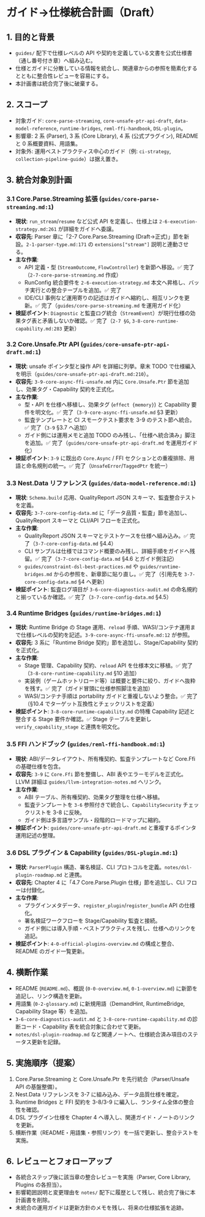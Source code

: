 # ガイド→仕様統合計画（Draft）

## 1. 目的と背景
- `guides/` 配下で仕様レベルの API や契約を定義している文書を公式仕様書（通し番号付き章）へ組み込む。
- 仕様とガイドに分散している情報を統合し、関連章からの参照を簡素化するとともに整合性レビューを容易にする。
- 本計画書は統合完了後に破棄する。

## 2. スコープ
- 対象ガイド: `core-parse-streaming`, `core-unsafe-ptr-api-draft`, `data-model-reference`, `runtime-bridges`, `reml-ffi-handbook`, `DSL-plugin`。
- 影響章: 2 系 (Parser), 3 系 (Core Library), 4 系 (公式プラグイン), README と 0 系概要資料、用語集。
- 対象外: 運用ベストプラクティス中心のガイド（例: `ci-strategy`, `collection-pipeline-guide`）は据え置き。

## 3. 統合対象別計画

### 3.1 Core.Parse.Streaming 拡張 (`guides/core-parse-streaming.md:1`)
- **現状**: `run_stream`/`resume` など公式 API を定義し、仕様上は `2-6-execution-strategy.md:261` が詳細をガイドへ委譲。
- **収容先**: Parser 章に「2-7 Core.Parse.Streaming (Draft→正式)」節を新設。`2-1-parser-type.md:171` の `extensions["stream"]` 説明と連動させる。
- **主な作業**:
  - API 定義・型 (`StreamOutcome`, `FlowController`) を新節へ移設。✅ 完了（`2-7-core-parse-streaming.md` 作成）
  - RunConfig 統合要件を `2-6-execution-strategy.md` 本文へ昇格し、バッチ実行との整合テーブルを追加。✅ 完了
  - IDE/CLI 事例など運用寄りの記述はガイドへ縮約し、相互リンクを更新。✅ 完了（`guides/core-parse-streaming.md` を運用ガイド化）
- **検証ポイント**: `Diagnostic` と監査ログ統合（`StreamEvent`）が現行仕様の効果タグ表と矛盾しないか確認。✅ 完了（`2-7 §G`, `3-8-core-runtime-capability.md:283` 更新）

### 3.2 Core.Unsafe.Ptr API (`guides/core-unsafe-ptr-api-draft.md:1`)
- **現状**: unsafe ポインタ型と操作 API を詳細に列挙。章末 TODO で仕様編入を明示（`guides/core-unsafe-ptr-api-draft.md:210`）。
- **収容先**: `3-9-core-async-ffi-unsafe.md` 内に `Core.Unsafe.Ptr` 節を追加し、効果タグ・Capability 契約を正式化。
- **主な作業**:
  - 型・API を仕様へ移植し、効果タグ (`effect {memory}`) と Capability 要件を明文化。✅ 完了（`3-9-core-async-ffi-unsafe.md` §3 更新）
  - 監査テンプレートと CI スモークテスト要求を 3-9 のテスト節へ統合。✅ 完了（`3-9` §3.7 へ追加）
  - ガイド側には運用メモと追加 TODO のみ残し、「仕様へ統合済み」脚注を追加。✅ 完了（`guides/core-unsafe-ptr-api-draft.md` を運用ガイド化）
- **検証ポイント**: `3-9` に既出の `Core.Async` / FFI セクションとの重複排除、用語と命名規則の統一。✅ 完了（`UnsafeError`/`TaggedPtr` を統一）

### 3.3 Nest.Data リファレンス (`guides/data-model-reference.md:1`)
- **現状**: `Schema.build` 応用、QualityReport JSON スキーマ、監査整合テストを定義。
- **収容先**: `3-7-core-config-data.md` に「データ品質・監査」節を追加し、QualityReport スキーマと CLI/API フローを正式化。
- **主な作業**:
  - QualityReport JSON スキーマとテストケースを仕様へ組み込み。✅ 完了（`3-7-core-config-data.md` §4.4）
  - CLI サンプルは仕様ではコマンド概要のみ残し、詳細手順をガイドへ残留。✅ 完了（`3-7-core-config-data.md` §4.6 とガイド側注記）
  - `guides/constraint-dsl-best-practices.md` や `guides/runtime-bridges.md` からの参照を、新章節に貼り直し。✅ 完了（引用先を `3-7-core-config-data.md` §4 へ更新）
- **検証ポイント**: 監査ログ項目が `3-6-core-diagnostics-audit.md` の命名規約と揃っているか確認。✅ 完了（`3-7-core-config-data.md` §4.5）

### 3.4 Runtime Bridges (`guides/runtime-bridges.md:1`)
- **現状**: Runtime Bridge の Stage 運用、`reload` 手順、WASI/コンテナ運用まで仕様レベルの契約を記述。`3-9-core-async-ffi-unsafe.md:12` が参照。
- **収容先**: 3 系に「Runtime Bridge 契約」節を追加し、Stage/Capability 契約を正式化。
- **主な作業**:
  - Stage 管理、Capability 契約、`reload` API を仕様本文に移植。✅ 完了（`3-8-core-runtime-capability.md` §10 追加）
  - 実装例（ゲームホットリロード等）は概要と要件に絞り、ガイドへ抜粋を残す。✅ 完了（ガイド冒頭に仕様参照脚注を追加）
  - WASI/コンテナ手順は portability ガイドと重複しないよう整合。✅ 完了（§10.4 でターゲット互換性とチェックリストを定義）
- **検証ポイント**: `3-8-core-runtime-capability.md` の特権 Capability 記述と整合する Stage 要件か確認。✅ Stage テーブルを更新し `verify_capability_stage` と連携を明文化。

### 3.5 FFI ハンドブック (`guides/reml-ffi-handbook.md:1`)
- **現状**: ABI/データレイアウト、所有権契約、監査テンプレートなど Core.Ffi の基礎仕様を包含。
- **収容先**: `3-9` に `Core.Ffi` 節を整備し、ABI 表やエラーモデルを正式化。LLVM 詳細は `guides/llvm-integration-notes.md` へリンク。
- **主な作業**:
  - ABI テーブル、所有権契約、効果タグ整理を仕様へ移植。
  - 監査テンプレートを `3-6` 参照付きで統合し、`CapabilitySecurity` チェックリストを 3-8 に反映。
  - ガイド側は多言語サンプル・段階的ロードマップに縮約。
- **検証ポイント**: `guides/core-unsafe-ptr-api-draft.md` と重複するポインタ運用記述の整理。

### 3.6 DSL プラグイン & Capability (`guides/DSL-plugin.md:1`)
- **現状**: `ParserPlugin` 構造、署名検証、CLI プロトコルを定義。`notes/dsl-plugin-roadmap.md` と連携。
- **収容先**: Chapter 4 に「4.7 Core.Parse.Plugin 仕様」節を追加し、CLI フローは付録化。
- **主な作業**:
  - プラグインメタデータ、`register_plugin`/`register_bundle` API の仕様化。
  - 署名検証ワークフローを Stage/Capability 監査と接続。
  - ガイド側には導入手順・ベストプラクティスを残し、仕様へのリンクを追記。
- **検証ポイント**: `4-0-official-plugins-overview.md` の構成と整合、README のガイド一覧更新。

## 4. 横断作業
- README (`README.md`)、概説 (`0-0-overview.md`, `0-1-overview.md`) に新節を追記し、リンク構造を更新。
- 用語集 (`0-2-glossary.md`) に新規用語（DemandHint, RuntimeBridge, Capability Stage 等）を追加。
- `3-6-core-diagnostics-audit.md` と `3-8-core-runtime-capability.md` の診断コード・Capability 表を統合対象に合わせて更新。
- `notes/dsl-plugin-roadmap.md` など関連ノートへ、仕様統合済み項目のステータス更新を記録。

## 5. 実施順序（提案）
1. Core.Parse.Streaming と Core.Unsafe.Ptr を先行統合（Parser/Unsafe API の基盤整備）。
2. Nest.Data リファレンスを 3-7 に組み込み、データ品質仕様を確定。
3. Runtime Bridges と FFI 契約を 3-8/3-9 に編入し、ランタイム全体の整合性を確認。
4. DSL プラグイン仕様を Chapter 4 へ導入し、関連ガイド・ノートのリンクを更新。
5. 横断作業（README・用語集・参照リンク）を一括で更新し、整合テストを実施。

## 6. レビューとフォローアップ
- 各統合ステップ後に該当章の整合レビューを実施（Parser, Core Library, Plugins の各担当）。
- 影響範囲説明と変更理由を `notes/` 配下に履歴として残し、統合完了後に本計画書を削除。
- 未統合の運用ガイドは更新方針のメモを残し、将来の仕様拡張を追跡。
